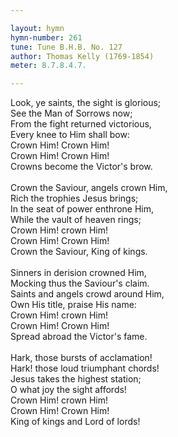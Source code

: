 ```yaml
---

layout: hymn
hymn-number: 261
tune: Tune B.H.B. No. 127
author: Thomas Kelly (1769-1854)
meter: 8.7.8.4.7.

---
```

Look, ye saints, the sight is glorious;<br>See the Man of Sorrows now;<br>From the fight returned victorious,<br>Every knee to Him shall bow:<br>Crown Him! Crown Him!<br>Crown Him! Crown Him!<br>Crowns become the Victor's brow.<br><br>Crown the Saviour, angels crown Him,<br>Rich the trophies Jesus brings;<br>In the seat of power enthrone Him,<br>While the vault of heaven rings;<br>Crown Him! crown Him!<br>Crown Him! Crown Him!<br>Crown the Saviour, King of kings.<br><br>Sinners in derision crowned Him,<br>Mocking thus the Saviour's claim.<br>Saints and angels crowd around Him,<br>Own His title, praise His name:<br>Crown Him! crown Him!<br>Crown Him! Crown Him!<br>Spread abroad the Victor's fame.<br><br>Hark, those bursts of acclamation!<br>Hark! those loud triumphant chords!<br>Jesus takes the highest station;<br>O what joy the sight affords!<br>Crown Him! crown Him!<br>Crown Him! Crown Him!<br>King of kings and Lord of lords!<br><br><br>
